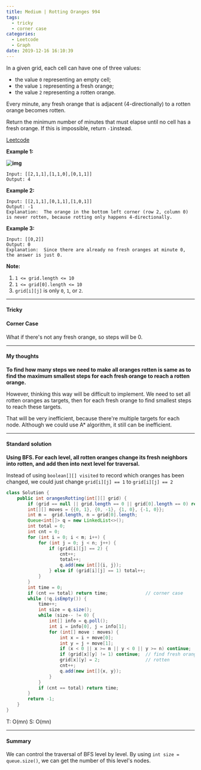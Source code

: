 ```yaml
---
title: Medium | Rotting Oranges 994
tags:
  - tricky
  - corner case
categories:
  - Leetcode
  - Graph
date: 2019-12-16 16:10:39
---
```


In a given grid, each cell can have one of three values:

- the value `0` representing an empty cell;
- the value `1` representing a fresh orange;
- the value `2` representing a rotten orange.

Every minute, any fresh orange that is adjacent (4-directionally) to a rotten orange becomes rotten.

Return the minimum number of minutes that must elapse until no cell has a fresh orange.  If this is impossible, return `-1`instead.

[Leetcode](https://leetcode.com/problems/rotting-oranges/)

<!--more-->

**Example 1:**

**![img](https://assets.leetcode.com/uploads/2019/02/16/oranges.png)**

```
Input: [[2,1,1],[1,1,0],[0,1,1]]
Output: 4
```

**Example 2:**

```
Input: [[2,1,1],[0,1,1],[1,0,1]]
Output: -1
Explanation:  The orange in the bottom left corner (row 2, column 0) is never rotten, because rotting only happens 4-directionally.
```

**Example 3:**

```
Input: [[0,2]]
Output: 0
Explanation:  Since there are already no fresh oranges at minute 0, the answer is just 0.
```

**Note:**

1. `1 <= grid.length <= 10`
2. `1 <= grid[0].length <= 10`
3. `grid[i][j]` is only `0`, `1`, or `2`.

---

#### Tricky 

#### Corner Case

What if there's not any fresh orange, so steps will be 0.

---

#### My thoughts 

**To find how many steps we need to make all oranges rotten is same as to find the maximum smallest steps for each fresh orange to reach a rotten orange.**

However, thinking this way will be difficult to implement. We need to set all rotten oranges as targets, then for each fresh orange to find smallest steps to reach these targets.

That will be very inefficient, because there're multiple targets for each node. Although we could use A* algorithm, it still can be inefficient.

---

#### Standard solution 

**Using BFS. For each level, all rotten oranges change its fresh neighbors into rotten, and add then into next level for traversal.**

Instead of using `boolean[][] visited` to record which oranges has been changed, we could just change `grid[i][j] == 1` to `grid[i][j] == 2` 

```java
class Solution {
    public int orangesRotting(int[][] grid) {
        if (grid == null || grid.length == 0 || grid[0].length == 0) return -1;
        int[][] moves = {{0, 1}, {0, -1}, {1, 0}, {-1, 0}};
        int m =  grid.length, n = grid[0].length;
        Queue<int[]> q = new LinkedList<>();
        int total = 0;
        int cnt = 0;
        for (int i = 0; i < m; i++) {
            for (int j = 0; j < n; j++) {
                if (grid[i][j] == 2) {
                    cnt++;
                    total++;
                    q.add(new int[]{i, j});
                } else if (grid[i][j] == 1) total++;
            }
        }
        int time = 0;
        if (cnt == total) return time;              // corner case
        while (!q.isEmpty()) {
            time++;
            int size = q.size();
            while (size-- != 0) {
                int[] info = q.poll();
                int i = info[0], j = info[1];
                for (int[] move : moves) {
                    int x = i + move[0];
                    int y = j + move[1];
                    if (x < 0 || x >= m || y < 0 || y >= n) continue;
                    if (grid[x][y] != 1) continue;  // find fresh orange
                    grid[x][y] = 2;                 // rotten
                    cnt++;
                    q.add(new int[]{x, y});
                }
            }
            if (cnt == total) return time;
        }
        return -1;
    }
}
```

T: O(mn) S: O(mn)

---

#### Summary 

We can control the traversal of BFS level by level. By using `int size = queue.size()`, we can get the number of this level's nodes.